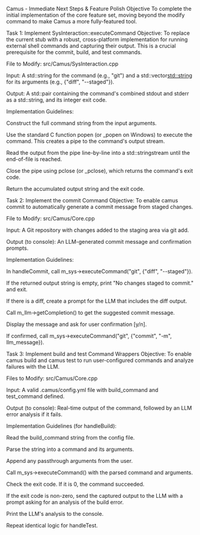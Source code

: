 Camus - Immediate Next Steps & Feature Polish
Objective
To complete the initial implementation of the core feature set, moving beyond the modify command to make Camus a more fully-featured tool.

Task 1: Implement SysInteraction::executeCommand
Objective: To replace the current stub with a robust, cross-platform implementation for running external shell commands and capturing their output. This is a crucial prerequisite for the commit, build, and test commands.

File to Modify: src/Camus/SysInteraction.cpp

Input: A std::string for the command (e.g., "git") and a std::vector<std::string> for its arguments (e.g., {"diff", "--staged"}).

Output: A std::pair containing the command's combined stdout and stderr as a std::string, and its integer exit code.

Implementation Guidelines:

Construct the full command string from the input arguments.

Use the standard C function popen (or _popen on Windows) to execute the command. This creates a pipe to the command's output stream.

Read the output from the pipe line-by-line into a std::stringstream until the end-of-file is reached.

Close the pipe using pclose (or _pclose), which returns the command's exit code.

Return the accumulated output string and the exit code.

Task 2: Implement the commit Command
Objective: To enable camus commit to automatically generate a commit message from staged changes.

File to Modify: src/Camus/Core.cpp

Input: A Git repository with changes added to the staging area via git add.

Output (to console): An LLM-generated commit message and confirmation prompts.

Implementation Guidelines:

In handleCommit, call m_sys->executeCommand("git", {"diff", "--staged"}).

If the returned output string is empty, print "No changes staged to commit." and exit.

If there is a diff, create a prompt for the LLM that includes the diff output.

Call m_llm->getCompletion() to get the suggested commit message.

Display the message and ask for user confirmation [y/n].

If confirmed, call m_sys->executeCommand("git", {"commit", "-m", llm_message}).

Task 3: Implement build and test Command Wrappers
Objective: To enable camus build and camus test to run user-configured commands and analyze failures with the LLM.

Files to Modify: src/Camus/Core.cpp

Input: A valid .camus/config.yml file with build_command and test_command defined.

Output (to console): Real-time output of the command, followed by an LLM error analysis if it fails.

Implementation Guidelines (for handleBuild):

Read the build_command string from the config file.

Parse the string into a command and its arguments.

Append any passthrough arguments from the user.

Call m_sys->executeCommand() with the parsed command and arguments.

Check the exit code. If it is 0, the command succeeded.

If the exit code is non-zero, send the captured output to the LLM with a prompt asking for an analysis of the build error.

Print the LLM's analysis to the console.

Repeat identical logic for handleTest.